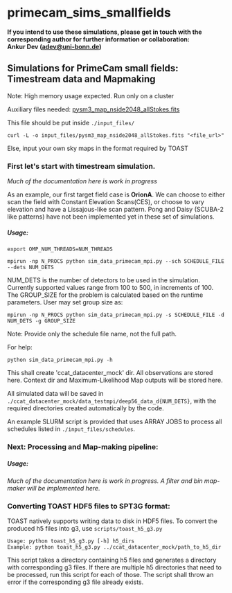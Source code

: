 # primecam_sims_smallfields
**If you intend to use these simulations, please get in touch with the corresponding author for further information or collaboration:  
Ankur Dev (adev@uni-bonn.de)**
## Simulations for PrimeCam small fields: Timestream data and Mapmaking

Note: High memory usage expected. Run only on a cluster

Auxiliary files needed: 
[pysm3_map_nside2048_allStokes.fits](https://www.dropbox.com/scl/fi/gm4xuhguht5dx848d9e69/pysm3_map_nside2048_allStokes.fits?rlkey=0qga1dkj6442vxrnvku3pcrlx&dl=0)

This file should be put inside `./input_files/`

```
curl -L -o input_files/pysm3_map_nside2048_allStokes.fits "<file_url>"
```
Else, input your own sky maps in the format required by TOAST

### First let's start with timestream simulation.
*Much of the documentation here is work in progress*

As an example, our first target field case is **OrionA**. We can choose to either scan the field with Constant Elevation Scans(CES), or choose to vary elevation and have a Lissajous-like scan pattern. Pong and Daisy (SCUBA-2 like patterns) have not been implemented yet in these set of simulations.
##### Usage: 

```
export OMP_NUM_THREADS=NUM_THREADS

mpirun -np N_PROCS python sim_data_primecam_mpi.py --sch SCHEDULE_FILE --dets NUM_DETS
```

NUM_DETS is the number of detectors to be used in the simulation. Currently supported values range from 100 to 500, in increments of 100.
The GROUP_SIZE for the problem is calculated based on the runtime parameters. User may set group size as:

```
mpirun -np N_PROCS python sim_data_primecam_mpi.py -s SCHEDULE_FILE -d NUM_DETS -g GROUP_SIZE
```

Note: Provide only the schedule file name, not the full path.

For help:
```
python sim_data_primecam_mpi.py -h
```

This shall create 'ccat_datacenter_mock' dir. All observations are stored here. 
Context dir and Maximum-Likelihood Map outputs will be stored here.

All simulated data will be saved in `./ccat_datacenter_mock/data_testmpi/deep56_data_d{NUM_DETS}`, with the required directories created automatically by the code.

An example SLURM script is provided that uses ARRAY JOBS to process all schedules listed in `./input_files/schedules`. 

### Next: Processing and Map-making pipeline:

##### Usage:
*Much of the documentation here is work in progress. A filter and bin map-maker will be implemented here.*


### Converting TOAST HDF5 files to SPT3G format:

TOAST natively supports writing data to disk in HDF5 files.
To convert the produced h5 files into g3, use `scripts/toast_h5_g3.py`

```
Usage: python toast_h5_g3.py [-h] h5_dirs
Example: python toast_h5_g3.py ../ccat_datacenter_mock/path_to_h5_dir
```

This script takes a directory containing h5 files and generates a directory with
corresponding g3 files. If there are multiple h5 directories that need to be processed,
run this script for each of those. The script shall throw an error if the corresponding 
g3 file already exists.

